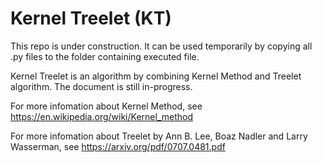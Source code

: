 # Kernel Treelet (KT)
This repo is under construction. It can be used temporarily by copying all .py files to the folder containing executed file. 

Kernel Treelet is an algorithm by combining Kernel Method and Treelet algorithm. The document is still in-progress. 

For more infomation about Kernel Method, see https://en.wikipedia.org/wiki/Kernel_method

For more infomation about Treelet by Ann B. Lee, Boaz Nadler and Larry Wasserman, see https://arxiv.org/pdf/0707.0481.pdf
